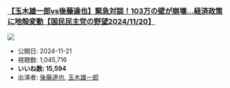 ### [【玉木雄一郎vs後藤達也】緊急対談！103万の壁が崩壊…経済政策に地殻変動【国民民主党の野望2024/11/20】](https://www.youtube.com/watch?v=F4WmVdF4M8c)
[![](https://img.youtube.com/vi/F4WmVdF4M8c/sddefault.jpg)](https://www.youtube.com/watch?v=F4WmVdF4M8c)
-   公開日: 2024-11-21
-   視聴数: 1,045,716
-   **いいね数: 15,594**
-   出演者: [後藤達也](/rehacq_fan/people/後藤達也 "wikilink"), [玉木雄一郎](/rehacq_fan/people/玉木雄一郎 "wikilink")
